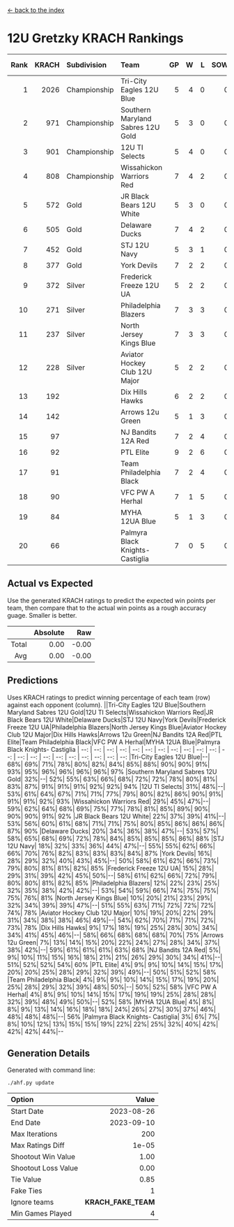 [<- back to the index](readme.md)
# 12U Gretzky KRACH Rankings
Rank|KRACH|Subdivision|Team|GP|W|L|SOW|SOL|T|SoS|Exp Wins|Win Diff
---:|---:|:---|:---|---:|---:|---:|---:|---:|---:|---:|---:|---:
1|2026|Championship|Tri-City Eagles 12U Blue|5|4|0|0|0|1|391|4.8|-0.0
2|971|Championship|Southern Maryland Sabres 12U Gold|5|3|0|0|0|2|389|4.7|-0.0
3|901|Championship|12U TI Selects|5|4|0|0|0|1|151|4.9|0.0
4|808|Championship|Wissahickon Warriors Red|7|4|2|0|0|1|660|4.8|-0.0
5|572|Gold|JR Black Bears 12U White|5|3|0|0|0|2|197|4.7|0.0
6|505|Gold|Delaware Ducks|7|4|2|0|0|1|495|4.8|-0.0
7|452|Gold|STJ 12U Navy|5|3|1|0|0|1|280|3.8|-0.0
8|377|Gold|York Devils|7|2|2|0|0|3|424|4.6|0.0
9|372|Silver|Frederick Freeze 12U UA|5|2|2|0|0|1|436|2.8|-0.0
10|271|Silver|Philadelphia Blazers|7|3|3|0|0|1|409|3.8|-0.0
11|237|Silver|North Jersey Kings Blue|7|3|3|0|0|1|521|3.9|0.0
12|228|Silver|Aviator Hockey Club 12U Major|5|2|2|0|0|1|353|2.9|0.0
13|192||Dix Hills Hawks|6|2|2|0|0|2|268|3.7|0.0
14|142||Arrows 12u Green|5|1|3|0|0|1|621|1.8|-0.0
15|97||NJ Bandits 12A Red|7|2|4|0|0|1|280|2.9|0.0
16|92||PTL Elite|9|2|6|0|0|1|309|2.9|0.0
17|91||Team Philadelphia Black|7|2|4|0|0|1|174|2.9|0.0
18|90||VFC PW A Herhal|7|1|5|0|0|1|360|1.9|0.0
19|84||MYHA 12UA Blue|5|1|3|0|0|1|192|1.9|0.0
20|66||Palmyra Black Knights- Castiglia|7|0|5|0|0|2|393|1.7|0.0

## Actual vs Expected
Use the generated KRACH ratings to predict the expected win points per team, then compare that to the actual win points as a rough accuracy guage. Smaller is better.

||Absolute|Raw
|---:|---:|---:
|Total|0.00|-0.00
|Avg|0.00|-0.00

## Predictions
Uses KRACH ratings to predict winning percentage of each team (row) against each opponent (column).
||Tri-City Eagles 12U Blue|Southern Maryland Sabres 12U Gold|12U TI Selects|Wissahickon Warriors Red|JR Black Bears 12U White|Delaware Ducks|STJ 12U Navy|York Devils|Frederick Freeze 12U UA|Philadelphia Blazers|North Jersey Kings Blue|Aviator Hockey Club 12U Major|Dix Hills Hawks|Arrows 12u Green|NJ Bandits 12A Red|PTL Elite|Team Philadelphia Black|VFC PW A Herhal|MYHA 12UA Blue|Palmyra Black Knights- Castiglia
| --: | --: | --: | --: | --: | --: | --: | --: | --: | --: | --: | --: | --: | --: | --: | --: | --: | --: | --: | --: | --: 
|Tri-City Eagles 12U Blue|--| 68%| 69%| 71%| 78%| 80%| 82%| 84%| 85%| 88%| 90%| 90%| 91%| 93%| 95%| 96%| 96%| 96%| 96%| 97%
|Southern Maryland Sabres 12U Gold| 32%|--| 52%| 55%| 63%| 66%| 68%| 72%| 72%| 78%| 80%| 81%| 83%| 87%| 91%| 91%| 91%| 92%| 92%| 94%
|12U TI Selects| 31%| 48%|--| 53%| 61%| 64%| 67%| 71%| 71%| 77%| 79%| 80%| 82%| 86%| 90%| 91%| 91%| 91%| 92%| 93%
|Wissahickon Warriors Red| 29%| 45%| 47%|--| 59%| 62%| 64%| 68%| 69%| 75%| 77%| 78%| 81%| 85%| 89%| 90%| 90%| 90%| 91%| 92%
|JR Black Bears 12U White| 22%| 37%| 39%| 41%|--| 53%| 56%| 60%| 61%| 68%| 71%| 71%| 75%| 80%| 85%| 86%| 86%| 86%| 87%| 90%
|Delaware Ducks| 20%| 34%| 36%| 38%| 47%|--| 53%| 57%| 58%| 65%| 68%| 69%| 72%| 78%| 84%| 85%| 85%| 85%| 86%| 88%
|STJ 12U Navy| 18%| 32%| 33%| 36%| 44%| 47%|--| 55%| 55%| 62%| 66%| 66%| 70%| 76%| 82%| 83%| 83%| 83%| 84%| 87%
|York Devils| 16%| 28%| 29%| 32%| 40%| 43%| 45%|--| 50%| 58%| 61%| 62%| 66%| 73%| 79%| 80%| 81%| 81%| 82%| 85%
|Frederick Freeze 12U UA| 15%| 28%| 29%| 31%| 39%| 42%| 45%| 50%|--| 58%| 61%| 62%| 66%| 72%| 79%| 80%| 80%| 81%| 82%| 85%
|Philadelphia Blazers| 12%| 22%| 23%| 25%| 32%| 35%| 38%| 42%| 42%|--| 53%| 54%| 59%| 66%| 74%| 75%| 75%| 75%| 76%| 81%
|North Jersey Kings Blue| 10%| 20%| 21%| 23%| 29%| 32%| 34%| 39%| 39%| 47%|--| 51%| 55%| 63%| 71%| 72%| 72%| 72%| 74%| 78%
|Aviator Hockey Club 12U Major| 10%| 19%| 20%| 22%| 29%| 31%| 34%| 38%| 38%| 46%| 49%|--| 54%| 62%| 70%| 71%| 71%| 72%| 73%| 78%
|Dix Hills Hawks|  9%| 17%| 18%| 19%| 25%| 28%| 30%| 34%| 34%| 41%| 45%| 46%|--| 58%| 66%| 68%| 68%| 68%| 70%| 75%
|Arrows 12u Green|  7%| 13%| 14%| 15%| 20%| 22%| 24%| 27%| 28%| 34%| 37%| 38%| 42%|--| 59%| 61%| 61%| 61%| 63%| 68%
|NJ Bandits 12A Red|  5%|  9%| 10%| 11%| 15%| 16%| 18%| 21%| 21%| 26%| 29%| 30%| 34%| 41%|--| 51%| 52%| 52%| 54%| 60%
|PTL Elite|  4%|  9%|  9%| 10%| 14%| 15%| 17%| 20%| 20%| 25%| 28%| 29%| 32%| 39%| 49%|--| 50%| 51%| 52%| 58%
|Team Philadelphia Black|  4%|  9%|  9%| 10%| 14%| 15%| 17%| 19%| 20%| 25%| 28%| 29%| 32%| 39%| 48%| 50%|--| 50%| 52%| 58%
|VFC PW A Herhal|  4%|  8%|  9%| 10%| 14%| 15%| 17%| 19%| 19%| 25%| 28%| 28%| 32%| 39%| 48%| 49%| 50%|--| 52%| 58%
|MYHA 12UA Blue|  4%|  8%|  8%|  9%| 13%| 14%| 16%| 18%| 18%| 24%| 26%| 27%| 30%| 37%| 46%| 48%| 48%| 48%|--| 56%
|Palmyra Black Knights- Castiglia|  3%|  6%|  7%|  8%| 10%| 12%| 13%| 15%| 15%| 19%| 22%| 22%| 25%| 32%| 40%| 42%| 42%| 42%| 44%|--

## Generation Details

Generated with command line:
```
./ahf.py update
```

| Option | Value |
| :----- | ----: |
| Start Date | 2023-08-26 |
| End Date | 2023-09-10 |
| Max Iterations | 200 |
| Max Ratings Diff | 1e-05 |
| Shootout Win Value | 1.00 |
| Shootout Loss Value | 0.00 |
| Tie Value | 0.85 |
| Fake Ties | 1 |
| Ignore teams | __KRACH_FAKE_TEAM__ |
| Min Games Played | 4 |

